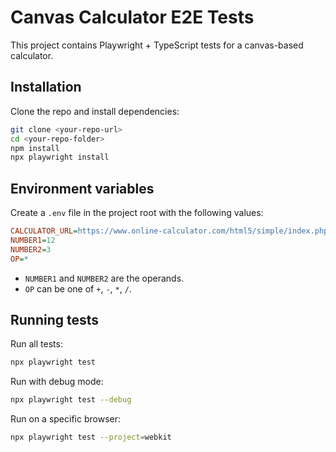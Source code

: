 # Canvas Calculator E2E Tests

This project contains Playwright + TypeScript tests for a canvas-based calculator.

## Installation

Clone the repo and install dependencies:

```bash
git clone <your-repo-url>
cd <your-repo-folder>
npm install
npx playwright install
```

## Environment variables

Create a `.env` file in the project root with the following values:

```ini
CALCULATOR_URL=https://www.online-calculator.com/html5/simple/index.php?v=10
NUMBER1=12
NUMBER2=3
OP=*
```

- `NUMBER1` and `NUMBER2` are the operands.
- `OP` can be one of `+`, `-`, `*`, `/`.

## Running tests

Run all tests:

```bash
npx playwright test
```

Run with debug mode:

```bash
npx playwright test --debug
```

Run on a specific browser:

```bash
npx playwright test --project=webkit
```

